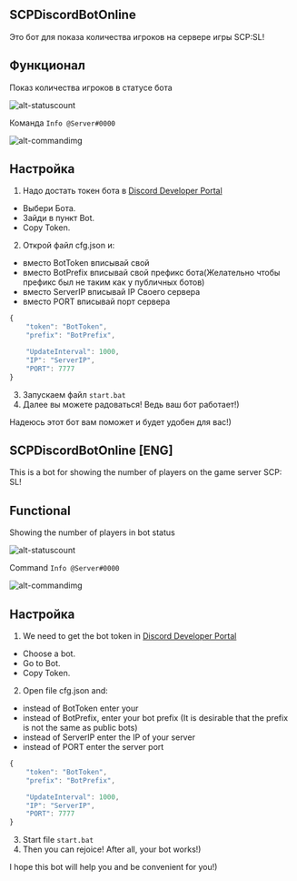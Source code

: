 SCPDiscordBotOnline
---------------------

Это бот для показа количества игроков на сервере игры SCP:SL!

Функционал
---------------------

Показ количества игроков в статусе бота

![alt-statuscount](https://kindtech.ru/img/github/Count.png)

Команда `Info @Server#0000`

![alt-commandimg](https://kindtech.ru/img/github/Info.png)

Настройка
---------------------
1. Надо достать токен бота в [Discord Developer Portal](https://discordapp.com/developers/applications)
 * Выбери Бота.
 * Зайди в пункт Bot.
 * Copy Token.
2. Открой файл cfg.json и: 
 * вместо BotToken вписывай свой
 * вместо BotPrefix вписывай свой префикс бота(Желательно чтобы префикс был не таким как у публичных ботов)
 * вместо ServerIP вписывай IP Своего сервера
 * вместо PORT вписывай порт сервера
```js
{
    "token": "BotToken",
    "prefix": "BotPrefix",

    "UpdateInterval": 1000,
    "IP": "ServerIP",
    "PORT": 7777
}
```
3. Запускаем файл `start.bat`
4. Далее вы можете радоваться! Ведь ваш бот работает!)

Надеюсь этот бот вам поможет и будет удобен для вас!)


SCPDiscordBotOnline [ENG]
---------------------

This is a bot for showing the number of players on the game server SCP: SL!

Functional
---------------------

Showing the number of players in bot status

![alt-statuscount](https://kindtech.ru/img/github/Count.png)

Command `Info @Server#0000`

![alt-commandimg](https://kindtech.ru/img/github/Info.png)

Настройка
---------------------
1. We need to get the bot token in [Discord Developer Portal](https://discordapp.com/developers/applications)
 * Choose a bot.
 * Go to Bot.
 * Copy Token.
2. Open file cfg.json and: 
 * instead of BotToken enter your
 * instead of BotPrefix, enter your bot prefix (It is desirable that the prefix is ​​not the same as public bots)
 * instead of ServerIP enter the IP of your server
 * instead of PORT enter the server port
```js
{
    "token": "BotToken",
    "prefix": "BotPrefix",

    "UpdateInterval": 1000,
    "IP": "ServerIP",
    "PORT": 7777
}
```
3. Start file `start.bat`
4. Then you can rejoice! After all, your bot works!)

I hope this bot will help you and be convenient for you!)
